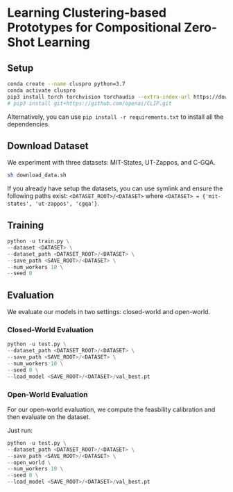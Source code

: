 # Learning Clustering-based Prototypes for Compositional Zero-Shot Learning

## Setup

```bash
conda create --name cluspro python=3.7
conda activate cluspro
pip3 install torch torchvision torchaudio --extra-index-url https://download.pytorch.org/whl/cu113
# pip3 install git+https://github.com/openai/CLIP.git
```

Alternatively, you can use `pip install -r requirements.txt` to install all the dependencies.



## Download Dataset
We experiment with three datasets: MIT-States, UT-Zappos, and C-GQA.

```bash
sh download_data.sh
```

If you already have setup the datasets, you can use symlink and ensure the following paths exist:
`<DATASET_ROOT>/<DATASET>` where `<DATASET> = {'mit-states', 'ut-zappos', 'cgqa'}`.

## Training

```py
python -u train.py \
--dataset <DATASET> \
--dataset_path <DATASET_ROOT>/<DATASET> \
--save_path <SAVE_ROOT>/<DATASET> \
--num_workers 10 \
--seed 0 
```


## Evaluation

We evaluate our models in two settings: closed-world and open-world.

### Closed-World Evaluation

```py
python -u test.py \
--dataset_path <DATASET_ROOT>/<DATASET> \
--save_path <SAVE_ROOT>/<DATASET> \
--num_workers 10 \
--seed 0 \
--load_model <SAVE_ROOT>/<DATASET>/val_best.pt
```

### Open-World Evaluation

For our open-world evaluation, we compute the feasbility calibration and then evaluate on the dataset.


Just run:

```py
python -u test.py \
--dataset_path <DATASET_ROOT>/<DATASET> \
--save_path <SAVE_ROOT>/<DATASET> \
--open_world \
--num_workers 10 \
--seed 0 \
--load_model <SAVE_ROOT>/<DATASET>/val_best.pt
```



